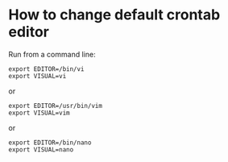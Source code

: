 # How to change default crontab editor

&#x20;Run from a command line:

```
export EDITOR=/bin/vi
export VISUAL=vi
```

&#x20;or

```
export EDITOR=/usr/bin/vim
export VISUAL=vim
```

&#x20;or

```
export EDITOR=/bin/nano
export VISUAL=nano
```

